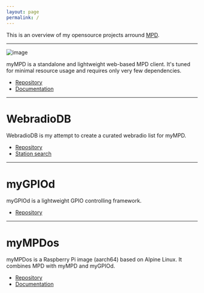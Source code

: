 ```yaml
---
layout: page
permalink: /
---
```


This is an overview of my opensource projects arround [MPD](https://www.musicpd.org/).

<hr/>

![image](https://jcorporation.github.io/assets/mympd-logo-schriftzug.svg)

myMPD is a standalone and lightweight web-based MPD client. It's tuned for minimal resource usage and requires only very few dependencies.

- [Repository](https://github.com/jcorporation/myMPD)
- [Documentation](https://jcorporation.github.io/myMPD/)

***

# WebradioDB

WebradioDB is my attempt to create a curated webradio list for myMPD.

- [Repository](https://github.com/jcorporation/webradiodb)
- [Station search](https://jcorporation.github.io/webradiodb/)

***

# myGPIOd

myGPIOd is a lightweight GPIO controlling framework.

- [Repository](https://github.com/jcorporation/myGPIOd)

***

# myMPDos

myMPDos is a Raspberry Pi image (aarch64) based on Alpine Linux. It combines MPD with myMPD and myGPIOd.

- [Repository](https://github.com/jcorporation/myMPDos)
- [Documentation](https://jcorporation.github.io/myMPDos/)
